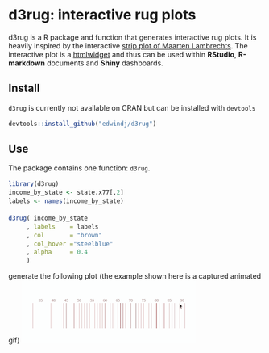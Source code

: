# d3rug: interactive rug plots

d3rug is a R package and function that generates interactive rug plots. 
It is heavily inspired
by the interactive [strip plot of Maarten Lambrechts](http://www.maartenlambrechts.be/portfolio/grafieken/interactieve-strip-plots/).
The interactive plot is a [htmlwidget](http://www.htmlwidgets.org/) 
and thus can be used within 
**RStudio**, **R-markdown** documents and **Shiny** dashboards.

## Install

`d3rug` is currently not available on CRAN but can be installed with `devtools` 

```r
devtools::install_github("edwindj/d3rug")
```

## Use

The package contains one function: `d3rug`.

```r
library(d3rug)
income_by_state <- state.x77[,2]
labels <- names(income_by_state)

d3rug( income_by_state
     , labels    = labels
     , col       = "brown"
     , col_hover ="steelblue"
     , alpha     = 0.4
     )
``` 

generate the following plot (the example shown here is a captured animated gif)
![example of d3rug](README-fig/example.gif)
